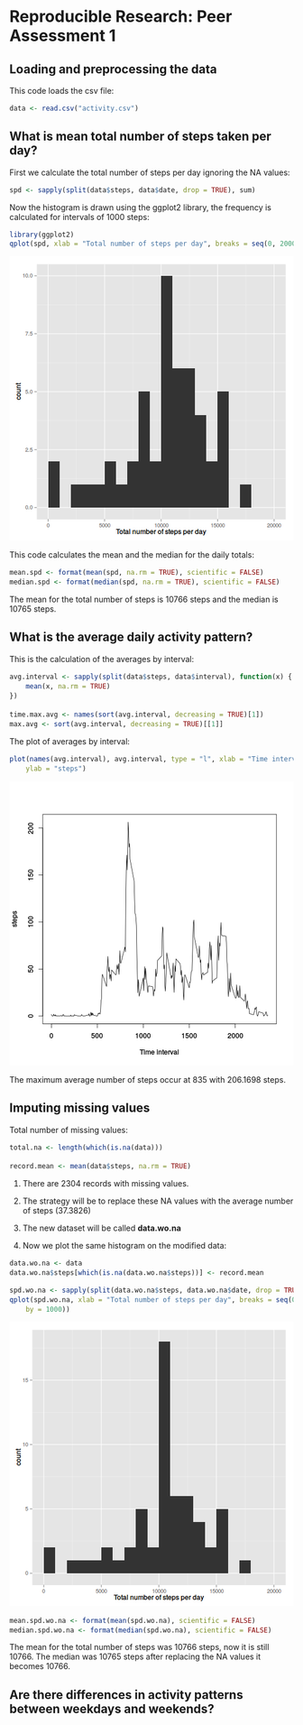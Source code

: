 # Reproducible Research: Peer Assessment 1


## Loading and preprocessing the data

This code loads the csv file:

```r
data <- read.csv("activity.csv")
```



## What is mean total number of steps taken per day?

First we calculate the total number of steps per day ignoring the NA values:

```r
spd <- sapply(split(data$steps, data$date, drop = TRUE), sum)
```


Now the histogram is drawn using the ggplot2 library, the frequency is calculated
for intervals of 1000 steps:

```r
library(ggplot2)
qplot(spd, xlab = "Total number of steps per day", breaks = seq(0, 20000, by = 1000))
```

![plot of chunk histogram](figure/histogram.png) 


This code calculates the mean and the median for the daily totals:

```r
mean.spd <- format(mean(spd, na.rm = TRUE), scientific = FALSE)
median.spd <- format(median(spd, na.rm = TRUE), scientific = FALSE)
```


The mean for the total number of steps is 10766 steps and the median
is 10765 steps.


## What is the average daily activity pattern?

This is the calculation of the averages by interval:


```r
avg.interval <- sapply(split(data$steps, data$interval), function(x) {
    mean(x, na.rm = TRUE)
})

time.max.avg <- names(sort(avg.interval, decreasing = TRUE)[1])
max.avg <- sort(avg.interval, decreasing = TRUE)[[1]]
```


The plot of averages by interval:

```r
plot(names(avg.interval), avg.interval, type = "l", xlab = "Time interval", 
    ylab = "steps")
```

![plot of chunk intervalPlot](figure/intervalPlot.png) 


The maximum average number of steps occur at 835 with 206.1698 steps.

## Imputing missing values

Total number of missing values:

```r
total.na <- length(which(is.na(data)))

record.mean <- mean(data$steps, na.rm = TRUE)
```


1. There are 2304 records with missing values.

2. The strategy will be to replace these NA values with the average number of 
  steps (37.3826)

3. The new dataset will be called **data.wo.na**

4. Now we plot the same histogram on the modified data:


```r
data.wo.na <- data
data.wo.na$steps[which(is.na(data.wo.na$steps))] <- record.mean
```



```r
spd.wo.na <- sapply(split(data.wo.na$steps, data.wo.na$date, drop = TRUE), sum)
qplot(spd.wo.na, xlab = "Total number of steps per day", breaks = seq(0, 20000, 
    by = 1000))
```

![plot of chunk histogram2](figure/histogram2.png) 

```r
mean.spd.wo.na <- format(mean(spd.wo.na), scientific = FALSE)
median.spd.wo.na <- format(median(spd.wo.na), scientific = FALSE)
```


The mean for the total number of steps was 10766 steps, now it is 
still 10766.  The median was 10765 steps after 
replacing the NA values it becomes 10766.


## Are there differences in activity patterns between weekdays and weekends?


